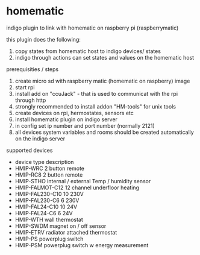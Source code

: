 # homematic
indigo plugin to link with homematic on raspberry pi (raspberrymatic)

this plugin does the following:
1. copy states  from homematic host to indigo devices/ states
2. indigo through actions can set states and values on the homematic host

prerequisities / steps
1. create micro sd with raspberry matic (homematic on raspberry) image
2. start rpi
3. install add on "ccuJack" - that is used to communicat with the rpi through http
4. strongly recommended to install addon  "HM-tools" for unix tools
5. create devices on rpi, hermostates, sensors etc
6. install homematic plugin on indigo server
7. in config set ip number and port number (normally 2121)
8. all devices system variables and rooms should be created automatically on the indigo server

supported devices
- 	device type			description
-	HMIP-WRC			  2 button remote
-	HMIP-RC8			  2 button remote
-	HMIP-STHO			  internal / external Temp / humidity sensor
-	HMIP-FALMOT-C12			12 channel underfloor heating 
-	HMIP-FAL230-C10			10 230V
-	HMIP-FAL230-C6			6  230V
-	HMIP-FAL24-C10			10 24V
-	HMIP-FAL24-C6			6  24V
-	HMIP-WTH		  	wall thermostat 
-	HMIP-SWDM		  	magnet on / off sensor
-	HMIP-ETRV		  	radiator attached thermostat
-	HMIP-PS			  	powerplug switch
-	HMIP-PSM		  	powerplug switch w energy measurement



